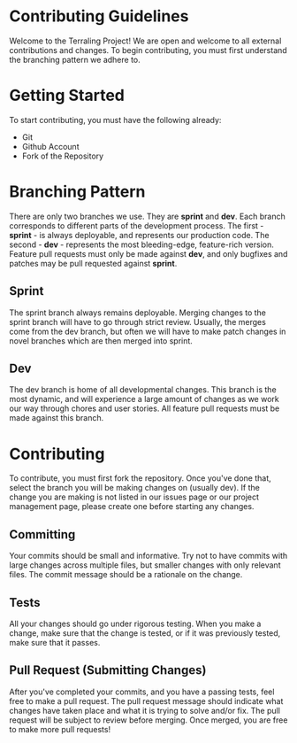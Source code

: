 # Contributing Guidelines

Welcome to the Terraling Project! We are open and welcome to all external contributions and changes. To begin contributing, you must first understand the branching pattern we adhere to.

# Getting Started

To start contributing, you must have the following already:

* Git
* Github Account
* Fork of the Repository

# Branching Pattern

There are only two branches we use. They are __sprint__ and __dev__. Each branch corresponds to different parts of the development process. The first - __sprint__ - is always deployable, and represents our production code. The second - __dev__ - represents the most bleeding-edge, feature-rich version. Feature pull requests must only be made against __dev__, and only bugfixes and patches may be pull requested against __sprint__.

## Sprint

The sprint branch always remains deployable. Merging changes to the sprint branch will have to go through strict review. Usually, the merges come from the dev branch, but often we will have to make patch changes in novel branches which are then merged into sprint.

## Dev

The dev branch is home of all developmental changes. This branch is the most dynamic, and will experience a large amount of changes as we work our way through chores and user stories. All feature pull requests must be made against this branch.

# Contributing

To contribute, you must first fork the repository. Once you've done that, select the branch you will be making changes on (usually dev). If the change you are making is not listed in our issues page or our project management page, please create one before starting any changes.

## Committing

Your commits should be small and informative. Try not to have commits with large changes across multiple files, but smaller changes with only relevant files. The commit message should be a rationale on the change.

## Tests

All your changes should go under rigorous testing. When you make a change, make sure that the change is tested, or if it was previously tested, make sure that it passes.

## Pull Request (Submitting Changes)

After you've completed your commits, and you have a passing tests, feel free to make a pull request. The pull request message should indicate what changes have taken place and what it is trying to solve and/or fix. The pull request will be subject to review before merging. Once merged, you are free to make more pull requests!

